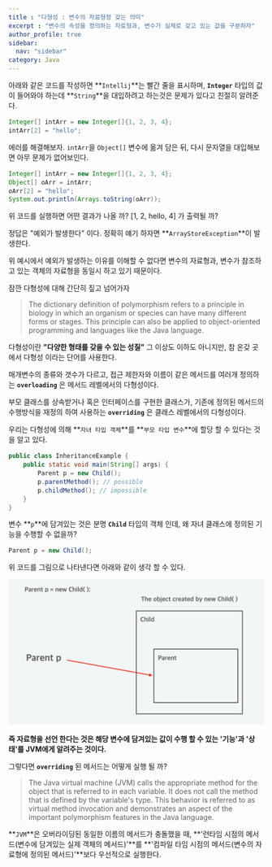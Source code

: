 ```yaml
---
title : "다형성 : 변수의 자료형정 갖는 의미"
excerpt : "변수의 속성을 정의하는 자료형과, 변수가 실제로 갖고 있는 값을 구분하자"
author_profile: true
sidebar:
  nav: "sidebar"
category: Java
---
```

  
아래와 같은 코드를 작성하면 **`Intellij`**는 빨간 줄을 표시하며, **`Integer`** 타입의 값이 들어와야 하는데 **`String`**을 대입하려고 하는것은 문제가 있다고 친절히 알려준다.
  
```java
Integer[] intArr = new Integer[]{1, 2, 3, 4};
intArr[2] = "hello";
```  
  
에러를 해결해보자. `intArr`을 `Object[]` 변수에 옮겨 담은 뒤, 다시 문자열을 대입해보면 아무 문제가 없어보인다.  

```java
Integer[] intArr = new Integer[]{1, 2, 3, 4};
Object[] oArr = intArr;
oArr[2] = "hello";
System.out.println(Arrays.toString(oArr));
```
위 코드를 실행하면 어떤 결과가 나올 까? [1, 2, hello, 4] 가 출력될 까?  

정답은 "예외가 발생한다" 이다. 정확히 얘기 하자면 **`ArrayStoreException`**이 발생한다.  

위 예시에서 예외가 발생하는 이유를 이해할 수 없다면 변수의 자료형과, 변수가 참조하고 있는 객체의 자료형을 동일시 하고 있기 때문이다.     

잠깐 다형성에 대해 간단히 짚고 넘어가자  
   
> The dictionary definition of polymorphism refers to a principle in biology in which an organism or species can have many different forms or stages.
> This principle can also be applied to object-oriented programming and languages like the Java language.
  
다형성이란 **"다양한 형태를 갖을 수 있는 성질"** 그 이상도 이하도 아니지만, 참 온갖 곳에서 다형성 이라는 단어를 사용한다.  
  
매개변수의 종류와 갯수가 다르고, 접근 제한자와 이름이 같은 메서드를 여러개 정의하는 **`overloading`** 은 메서드 레벨에서의 다형성이다.
  
부모 클래스를 상속받거나 혹은 인터페이스를 구현한 클래스가, 기존에 정의된 메서드의 수행방식을 재정의 하여 사용하는 **`overriding`** 은 클래스 레벨에서의 다형성이다.  
   
우리는 다형성에 의해 **`자녀 타입 객체`**를 **`부모 타입 변수`**에 할당 할 수 있다는 것을 알고 있다.   

```java
public class InheritanceExample {
    public static void main(String[] args) {
        Parent p = new Child();
        p.parentMethod(); // possible
        p.childMethod(); // impossible
    }
}
```
   
변수 **`p`**에 담겨있는 것은 분명 **`Child`** 타입의 객체 인데, 왜 자녀 클래스에 정의된 기능을 수행할 수 없을까?     
  
```java
Parent p = new Child();
```
  
위 코드를 그림으로 나타낸다면 아래와 같이 생각 할 수 있다.   

![image.png](/assets/images/java/inheritance.png) 

**즉 자료형을 선언 한다는 것은 해당 변수에 담겨있는 값이 수행 할 수 있는 '기능'과 '상태'를 JVM에게 알려주는 것이다.**  

그렇다면 **`overriding`** 된 메서드는 어떻게 실행 될 까?  

> The Java virtual machine (JVM) calls the appropriate method for the object that is referred to in each variable. 
> It does not call the method that is defined by the variable's type. 
> This behavior is referred to as virtual method invocation and demonstrates an aspect of the important polymorphism features in the Java language.
  
**`JVM`**은 오버라이딩된 동일한 이름의 메서드가 충돌했을 때, **'런타임 시점의 메서드(변수에 담겨있는 실제 객체의 메서드)'**를 **'컴파일 타임 시점의 메서드(변수의 자료형에 정의된 메서드)'**보다 우선적으로 실행한다.  
  